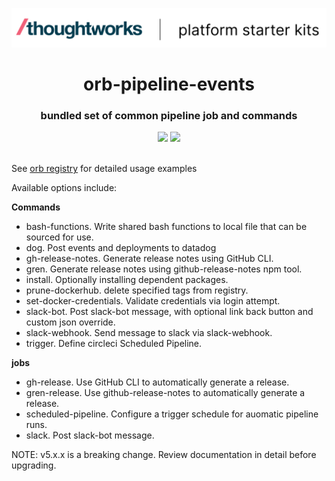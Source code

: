 <div align="center">
	<p>
		<img alt="Thoughtworks Logo" src="https://raw.githubusercontent.com/twplatformlabs/static/master/psk_banner.png" width=800 />
	</p>
  <h1>orb-pipeline-events</h1>
  <h3>bundled set of common pipeline job and commands</h3>
  <a href="https://app.circleci.com/pipelines/github/twplatformlabs/orb-pipeline-events"><img src="https://circleci.com/gh/twplatformlabs/orb-pipeline-events.svg?style=shield"></a> <a href="https://opensource.org/licenses/MIT"><img src="https://img.shields.io/badge/license-MIT-blue.svg"></a>
</div>
<br />

See [orb registry](https://circleci.com/developer/orbs/orb/twdps/pipeline-events) for detailed usage examples

Available options include:

  **Commands**
  - bash-functions. Write shared bash functions to local file that can be sourced for use.
  - dog. Post events and deployments to datadog
  - gh-release-notes. Generate release notes using GitHub CLI.
  - gren. Generate release notes using github-release-notes npm tool.
  - install. Optionally installing dependent packages.
  - prune-dockerhub. delete specified tags from registry.
  - set-docker-credentials. Validate credentials via login attempt.
  - slack-bot. Post slack-bot message, with optional link back button and custom json override.
  - slack-webhook. Send message to slack via slack-webhook.
  - trigger. Define circleci Scheduled Pipeline.

  **jobs**
  - gh-release. Use GitHub CLI to automatically generate a release.
  - gren-release. Use github-release-notes to automatically generate a release.
  - scheduled-pipeline. Configure a trigger schedule for auomatic pipeline runs.
  - slack. Post slack-bot message.

NOTE: v5.x.x is a breaking change. Review documentation in detail before upgrading.